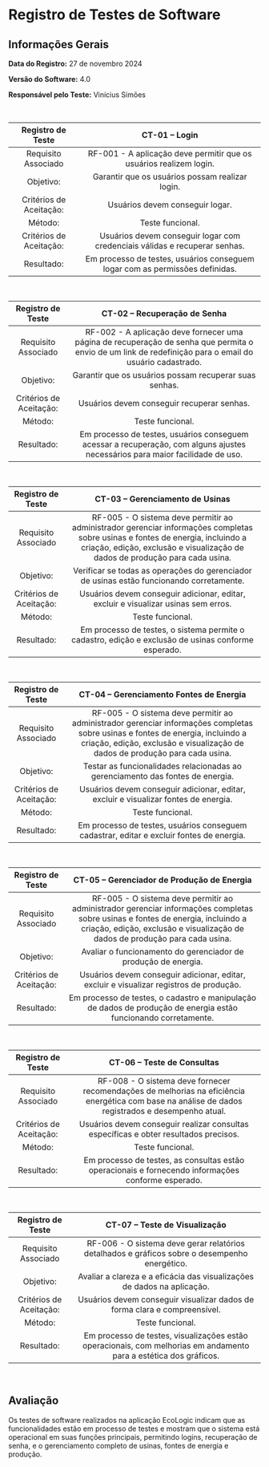# Registro de Testes de Software

## Informações Gerais 

**Data do Registro:** 27 de novembro 2024

**Versão do Software:** 4.0

**Responsável pelo Teste:** Vinícius Simões

<br>

| **Registro de Teste** 	| **CT-01 – Login** 	|
|:---:	|:---:	|
|	Requisito Associado 	| RF-001 - A aplicação deve permitir que os usuários realizem login. |
|Objetivo: | Garantir que os usuários possam realizar login. |
|Critérios de Aceitação: | Usuários devem conseguir logar. |
|Método: | Teste funcional. |
|Critérios de Aceitação: | Usuários devem conseguir logar com credenciais válidas e recuperar senhas. |
|Resultado: | Em processo de testes, usuários conseguem logar com as permissões definidas. |

<br>

| **Registro de Teste** 	| **CT-02 – Recuperação de Senha** 	|
|:---:	|:---:	|
|	Requisito Associado 	| RF-002 - A aplicação deve fornecer uma página de recuperação de senha que permita o envio de um link de redefinição para o email do usuário cadastrado. |
|Objetivo: | Garantir que os usuários possam recuperar suas senhas. |
|Critérios de Aceitação: | Usuários devem conseguir recuperar senhas. |
|Método: | Teste funcional. |
|Resultado: | Em processo de testes, usuários conseguem acessar a recuperação, com alguns ajustes necessários para maior facilidade de uso. |

<br>

| **Registro de Teste** 	| **CT-03 – Gerenciamento de Usinas** 	|
|:---:	|:---:	|
|	Requisito Associado 	| RF-005 - O sistema deve permitir ao administrador gerenciar informações completas sobre usinas e fontes de energia, incluindo a criação, edição, exclusão e visualização de dados de produção para cada usina. |
|Objetivo: | Verificar se todas as operações do gerenciador de usinas estão funcionando corretamente. |
|Critérios de Aceitação: | Usuários devem conseguir adicionar, editar, excluir e visualizar usinas sem erros. |
|Método: | Teste funcional. |
|Resultado: | Em processo de testes, o sistema permite o cadastro, edição e exclusão de usinas conforme esperado.|

<br>

| **Registro de Teste** 	| **CT-04 – Gerenciamento Fontes de Energia** 	|
|:---:	|:---:	|
|	Requisito Associado 	| RF-005 - O sistema deve permitir ao administrador gerenciar informações completas sobre usinas e fontes de energia, incluindo a criação, edição, exclusão e visualização de dados de produção para cada usina. |
|Objetivo: | Testar as funcionalidades relacionadas ao gerenciamento das fontes de energia. |
|Critérios de Aceitação: | Usuários devem conseguir adicionar, editar, excluir e visualizar fontes de energia. |
|Método: | Teste funcional. |
|Resultado: | Em processo de testes, usuários conseguem cadastrar, editar e excluir fontes de energia.|

<br>

| **Registro de Teste** 	| **CT-05 – Gerenciador de Produção de Energia** 	|
|:---:	|:---:	|
|	Requisito Associado 	| RF-005 - O sistema deve permitir ao administrador gerenciar informações completas sobre usinas e fontes de energia, incluindo a criação, edição, exclusão e visualização de dados de produção para cada usina. |
|Objetivo: | Avaliar o funcionamento do gerenciador de produção de energia. |
|Critérios de Aceitação: | Usuários devem conseguir adicionar, editar, excluir e visualizar registros de produção. |
|Resultado: | Em processo de testes, o cadastro e manipulação de dados de produção de energia estão funcionando corretamente. |

<br>

| **Registro de Teste** 	| **CT-06 – Teste de Consultas** 	|
|:---:	|:---:	|
|	Requisito Associado 	| RF-008 - O sistema deve fornecer recomendações de melhorias na eficiência energética com base na análise de dados registrados e desempenho atual. |
|Critérios de Aceitação: | Usuários devem conseguir realizar consultas específicas e obter resultados precisos.|
|Método: | Teste funcional. |
|Resultado: | Em processo de testes, as consultas estão operacionais e fornecendo informações conforme esperado.|

<br>

| **Registro de Teste** 	| **CT-07 – Teste de Visualização** 	|
|:---:	|:---:	|
|	Requisito Associado 	|RF-006 - O sistema deve gerar relatórios detalhados e gráficos sobre o desempenho energético. |
|Objetivo: | Avaliar a clareza e a eficácia das visualizações de dados na aplicação.|
|Critérios de Aceitação: | Usuários devem conseguir visualizar dados de forma clara e compreensível.|
|Método: | Teste funcional. |
|Resultado: | Em processo de testes, visualizações estão operacionais, com melhorias em andamento para a estética dos gráficos. |

<br>

## Avaliação 

Os testes de software realizados na aplicação EcoLogic indicam que as funcionalidades estão em processo de testes e mostram que o sistema está operacional em suas funções principais, permitindo logins, recuperação de senha, e o gerenciamento completo de usinas, fontes de energia e produção.


